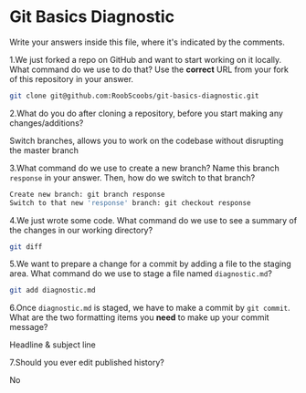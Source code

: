 # Git Basics Diagnostic

Write your answers inside this file, where it's indicated by the comments.

1.We just forked a repo on GitHub and want to start working on it locally.
What command do we use to do that? Use the **correct** URL from your fork of
this repository in your answer.

```sh
git clone git@github.com:RoobScoobs/git-basics-diagnostic.git
```

2.What do you do after cloning a repository, before you start making any
changes/additions?

Switch branches, allows you to work on the codebase without disrupting the master
branch

3.What command do we use to create a new branch? Name this branch `response`
    in your answer. Then, how do we switch to that branch?

```sh
Create new branch: git branch response
Switch to that new 'response' branch: git checkout response
```

4.We just wrote some code. What command do we use to see a summary of the
    changes in our working directory?

```sh
git diff
```

5.We want to prepare a change for a commit by adding a file to the staging
    area. What command do we use to stage a file named `diagnostic.md`?

```sh
git add diagnostic.md
```

6.Once `diagnostic.md` is staged, we have to make a commit by `git commit`.
What are the two formatting items you **need** to make up your commit message?

Headline & subject line

7.Should you ever edit published history?

No
